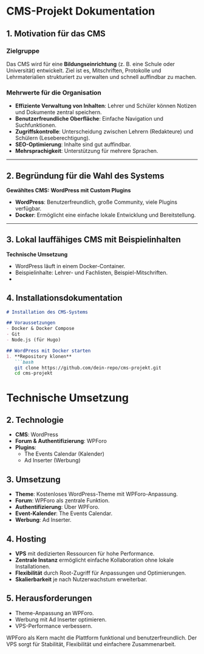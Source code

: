 # CMS-Projekt Dokumentation

## 1. Motivation für das CMS

### Zielgruppe

Das CMS wird für eine **Bildungseinrichtung** (z. B. eine Schule oder Universität) entwickelt. Ziel ist es, Mitschriften, Protokolle und Lehrmaterialien strukturiert zu verwalten und schnell auffindbar zu machen.  

### Mehrwerte für die Organisation

- **Effiziente Verwaltung von Inhalten**: Lehrer und Schüler können Notizen und Dokumente zentral speichern.  
- **Benutzerfreundliche Oberfläche**: Einfache Navigation und Suchfunktionen.  
- **Zugriffskontrolle**: Unterscheidung zwischen Lehrern (Redakteure) und Schülern (Leseberechtigung).  
- **SEO-Optimierung**: Inhalte sind gut auffindbar.  
- **Mehrsprachigkeit**: Unterstützung für mehrere Sprachen.  

---

## 2. Begründung für die Wahl des Systems

**Gewähltes CMS:** **WordPress mit Custom Plugins**  

- **WordPress**: Benutzerfreundlich, große Community, viele Plugins verfügbar.  
- **Docker**: Ermöglicht eine einfache lokale Entwicklung und Bereitstellung.  

---

## 3. Lokal lauffähiges CMS mit Beispielinhalten

**Technische Umsetzung**  

- WordPress läuft in einem Docker-Container.  
- Beispielinhalte: Lehrer- und Fachlisten, Beispiel-Mitschriften.  
- 

## 4. Installationsdokumentation

```markdown
# Installation des CMS-Systems  

## Voraussetzungen  
- Docker & Docker Compose  
- Git  
- Node.js (für Hugo)  

## WordPress mit Docker starten  
1. **Repository klonen**  
   ```bash
   git clone https://github.com/dein-repo/cms-projekt.git
   cd cms-projekt
```
# Technische Umsetzung

## 2. Technologie
- **CMS**: WordPress
- **Forum & Authentifizierung**: WPForo
- **Plugins**:
  - The Events Calendar (Kalender)
  - Ad Inserter (Werbung)

## 3. Umsetzung
- **Theme**: Kostenloses WordPress-Theme mit WPForo-Anpassung.
- **Forum**: WPForo als zentrale Funktion.
- **Authentifizierung**: Über WPForo.
- **Event-Kalender**: The Events Calendar.
- **Werbung**: Ad Inserter.

## 4. Hosting
- **VPS** mit dedizierten Ressourcen für hohe Performance.
- **Zentrale Instanz** ermöglicht einfache Kollaboration ohne lokale Installationen.
- **Flexibilität** durch Root-Zugriff für Anpassungen und Optimierungen.
- **Skalierbarkeit** je nach Nutzerwachstum erweiterbar.

## 5. Herausforderungen
- Theme-Anpassung an WPForo.
- Werbung mit Ad Inserter optimieren.
- VPS-Performance verbessern.

WPForo als Kern macht die Plattform funktional und benutzerfreundlich. Der VPS sorgt für Stabilität, Flexibilität und einfachere Zusammenarbeit.


